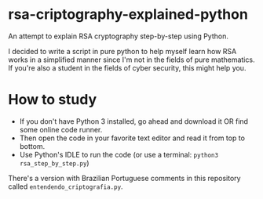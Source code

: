 # rsa-criptography-explained-python
An attempt to explain RSA cryptography step-by-step using Python.

I decided to write a script in pure python to help myself learn how RSA works in a simplified manner since I'm not in the fields of pure mathematics. If you're also a student in the fields of cyber security, this might help you.

# How to study
- If you don't have Python 3 installed, go ahead and download it OR find some online code runner. 
- Then open the code in your favorite text editor and read it from top to bottom.
- Use Python's IDLE to run the code (or use a terminal: `python3 rsa_step_by_step.py`)

There's a version with Brazilian Portuguese comments in this repository called `entendendo_criptografia.py`.